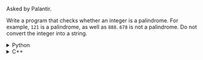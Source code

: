 Asked by Palantir.

Write a program that checks whether an integer is a palindrome. 
For example, `121` is a palindrome, as well as `888`. `678` is not a palindrome. 
Do not convert the integer into a string.

<details>
  <summary>Python</summary>
  
  ```python
  def is_palindrome(n):
    t = n
    r = 0
    
    if (n < 0):
        return False
        
    while (t):
        r = (r * 10) + (t % 10)
        t = int(t/10)

    if (n == r):
        return True

    return False
    
if __name__ == '__main__':
    
    print(is_palindrome(121))
    
    print(is_palindrome(888))
    
    print(is_palindrome(678))
  ```
</details>

<details>
  <summary>C++</summary>
  
  ```cpp
  #include <iostream>
  using namespace std;

  bool is_palindrome(int n) {
      int t = n, r = 0;

      if (n < 0)
          return false;

      while (t) {
          r = (r * 10) + (t % 10);
          t /= 10;
      }

      if (n == r)
          return true;

      return false;
  }

  int main() {
      cout << (is_palindrome(121) ? "True" : "False") << endl;

      cout << (is_palindrome(888) ? "True" : "False") << endl;

      cout << (is_palindrome(678) ? "True" : "False") << endl;
  }
  ```
</details>
